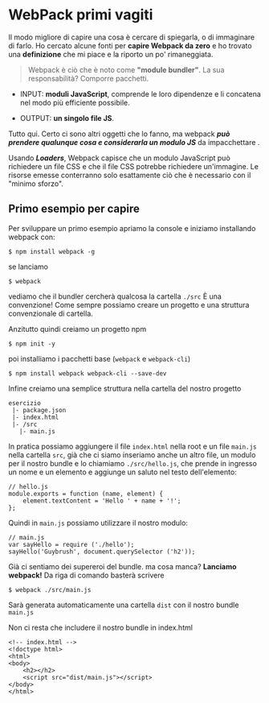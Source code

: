 # WebPack primi vagiti

Il modo migliore di capire una cosa è cercare di spiegarla, o di immaginare di farlo. Ho cercato alcune fonti per **capire Webpack da zero**  e ho trovato una **definizione** che mi piace e la riporto un po' rimaneggiata.

> Webpack è ciò che è noto come **"module bundler"**. La sua responsabilità? Comporre  pacchetti. 

 - INPUT:  **moduli JavaScript**, comprende le loro dipendenze e li concatena nel modo più efficiente possibile. 
 
- OUTPUT:  **un singolo file JS**.

Tutto qui. Certo ci sono altri oggetti che lo fanno, ma webpack ***può prendere qualunque cosa e considerarla un modulo JS*** da impacchettare . 

Usando ***Loaders***, Webpack capisce che un modulo JavaScript può richiedere un file CSS e che il file CSS potrebbe richiedere un'immagine. 
Le risorse emesse conterranno solo esattamente ciò che è necessario con il  "minimo sforzo". 

## Primo esempio per capire

Per sviluppare un primo esempio apriamo la console e iniziamo installando webpack con: 

    $ npm install webpack -g

se lanciamo 

    $ webpack

vediamo che il bundler cercherà qualcosa la cartella `./src`
&Egrave; una convenzione! Come sempre possiamo creare un progetto e una struttura convenzionale di cartella. 

Anzitutto quindi  creiamo un progetto npm

    $ npm init -y

poi installiamo i pacchetti base (`webpack` e `webpack-cli`)

    $ npm install webpack webpack-cli --save-dev
    
Infine creiamo una semplice struttura nella cartella del nostro progetto

    esercizio
     |- package.json
     |- index.html
     |- /src
       |- main.js
	 
In pratica possiamo aggiungere il file `index.html` nella root e un file `main.js` nella cartella `src`, già che ci siamo inseriamo anche un altro file, un modulo per il nostro bundle e lo chiamiamo `./src/hello.js`, che prende in ingresso un nome e un elemento e aggiunge un saluto nel testo dell'elemento:

    // hello.js
    module.exports = function (name, element) {
	    element.textContent = 'Hello ' + name + '!';
	};

Quindi in `main.js` possiamo utilizzare il nostro modulo:

    // main.js
    var sayHello = require ('./hello'); 
    sayHello('Guybrush', document.querySelector ('h2'));

Già ci sentiamo dei supereroi del bundle. ma cosa manca?
**Lanciamo webpack!**  Da riga di comando basterà scrivere 

    $ webpack ./src/main.js

Sarà generata automaticamente una cartella `dist` con il nostro bundle `main.js`

Non ci resta che includere il nostro bundle in index.html

    <!-- index.html -->
    <!doctype html>
    <html>
    <body>
        <h2></h2>
        <script src="dist/main.js"></script>
    </body>
    </html>











